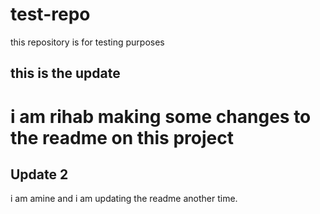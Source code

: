 # test-repo
this repository is for testing purposes 

## this is the update 
i am rihab making some changes to the readme on this project
=======
## Update 2 

i am amine and i am updating the readme another time. 

